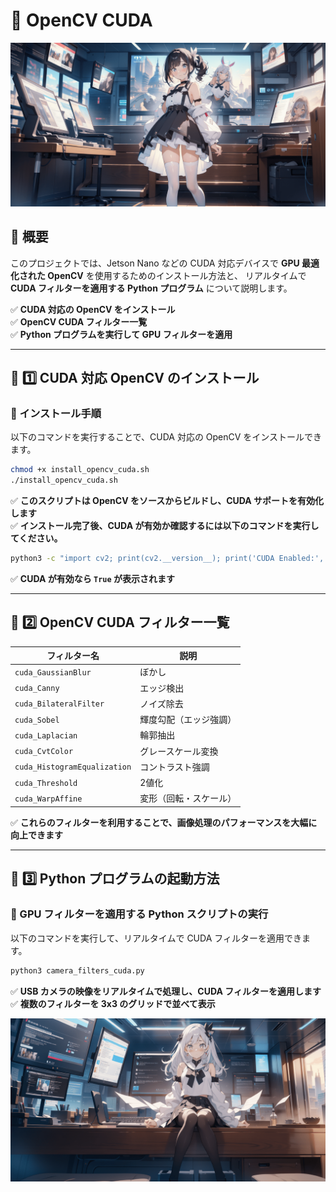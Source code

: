 # 🚀 OpenCV CUDA

![タイトル画像](readme/header.png)

## **📌 概要**
このプロジェクトでは、Jetson Nano などの CUDA 対応デバイスで **GPU 最適化された OpenCV** を使用するためのインストール方法と、
リアルタイムで **CUDA フィルターを適用する Python プログラム** について説明します。

✅ **CUDA 対応の OpenCV をインストール**  
✅ **OpenCV CUDA フィルター一覧**  
✅ **Python プログラムを実行して GPU フィルターを適用**  

---

## **📌 1️⃣ CUDA 対応 OpenCV のインストール**
### **🔧 インストール手順**

以下のコマンドを実行することで、CUDA 対応の OpenCV をインストールできます。

```bash
chmod +x install_opencv_cuda.sh
./install_opencv_cuda.sh
```

✅ **このスクリプトは OpenCV をソースからビルドし、CUDA サポートを有効化します**  
✅ **インストール完了後、CUDA が有効か確認するには以下のコマンドを実行してください。**  

```bash
python3 -c "import cv2; print(cv2.__version__); print('CUDA Enabled:', cv2.cuda.getCudaEnabledDeviceCount() > 0)"
```

✅ **CUDA が有効なら `True` が表示されます**

---

## **📌 2️⃣ OpenCV CUDA フィルター一覧**

| フィルター名 | 説明 |
|-------------|------|
| `cuda_GaussianBlur` | ぼかし |
| `cuda_Canny` | エッジ検出 |
| `cuda_BilateralFilter` | ノイズ除去 |
| `cuda_Sobel` | 輝度勾配（エッジ強調） |
| `cuda_Laplacian` | 輪郭抽出 |
| `cuda_CvtColor` | グレースケール変換 |
| `cuda_HistogramEqualization` | コントラスト強調 |
| `cuda_Threshold` | 2値化 |
| `cuda_WarpAffine` | 変形（回転・スケール） |

✅ **これらのフィルターを利用することで、画像処理のパフォーマンスを大幅に向上できます**

---

## **📌 3️⃣ Python プログラムの起動方法**

### **🔧 GPU フィルターを適用する Python スクリプトの実行**
以下のコマンドを実行して、リアルタイムで CUDA フィルターを適用できます。

```bash
python3 camera_filters_cuda.py
```

✅ **USB カメラの映像をリアルタイムで処理し、CUDA フィルターを適用します**  
✅ **複数のフィルターを 3x3 のグリッドで並べて表示**

![タイトル画像](readme/footer.png)
